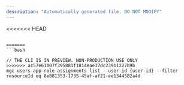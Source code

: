 ```yaml
---
description: "Automatically generated file. DO NOT MODIFY"
---
```


<<<<<<< HEAD
```cli

=======
```bash

// THE CLI IS IN PREVIEW. NON-PRODUCTION USE ONLY
>>>>>>> ac57e61007f395881f1814eae37dc23911227b9b
mgc users app-role-assignments list --user-id {user-id} --filter resourceId eq 8e881353-1735-45af-af21-ee1344582a4d

```